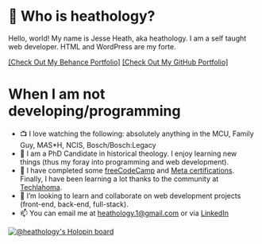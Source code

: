 # 👋 Who is heathology?

Hello, world! My name is Jesse Heath, aka heathology. I am a self taught web developer. HTML and WordPress are my forte.  

<a href="https://www.behance.net/heathj85" target="_blank">[Check Out My Behance Portfolio]</a> 
<a href="http://heathology.github.io" target="_blank">[Check Out My GitHub Portfolio]</a>

# When I am not developing/programming
- :tv: I love watching the following: absolutely anything in the MCU, Family Guy, M*A*S*H, NCIS, Bosch/Bosch:Legacy
- 👀 I am a PhD Candidate in historical theology. I enjoy learning new things (thus my foray into programming and web development).
- 🌱 I have completed some  <a href="https://www.freecodecamp.org/" target="_blank">freeCodeCamp</a> and <a href="https://www.coursera.org/professional-certificates/meta-front-end-developer" target="_blank">Meta certifications</a>. Finally, I have been learning a lot thanks to the community at <a href="https://www.techlahoma.org/" target="_blank">Techlahoma</a>.
- 💞️ I’m looking to learn and collaborate on web development projects (front-end, back-end, full-stack).
- 📫 You can email me at heathology.1@gmail.com or via <a href="https://www.linkedin.com/in/jesse-heath-60382122/" target="_blank" rel="noopener">LinkedIn</a>

<!---
heathology/heathology is a ✨ special ✨ repository because its `README.md` (this file) appears on your GitHub profile.
You can click the Preview link to take a look at your changes.
--->
[![@heathology's Holopin board](https://holopin.io/api/user/board?user=heathology)](https://holopin.io/@heathology)
